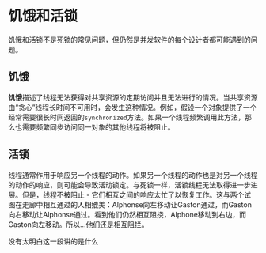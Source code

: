 # 饥饿和活锁
饥饿和活锁不是死锁的常见问题，但仍然是并发软件的每个设计者都可能遇到的问题。

## 饥饿
**饥饿**描述了线程无法获得对共享资源的定期访问并且无法进行的情况。当共享资源由“贪心”线程长时间不可用时，会发生这种情况。例如，假设一个对象提供了一个经常需要很长时间返回的`synchronized`方法。如果一个线程频繁调用此方法，那么也需要频繁同步访问同一对象的其他线程将被阻止。

## 活锁
线程通常作用于响应另一个线程的动作。如果另一个线程的动作也是对另一个线程的动作的响应，则可能会导致活动锁定。与死锁一样，活锁线程无法取得进一步进展。但是，线程不被阻止 - 它们相互之间的响应太忙了以恢复工作。这与两个试图在走廊中相互通过的人相媲美：Alphonse向左移动让Gaston通过，而Gaston向右移动让Alphonse通过。看到他们仍然相互阻挠，Alphone移动到右边，而Gaston向左移动。所以...他们还是相互阻拦。

没有太明白这一段讲的是什么